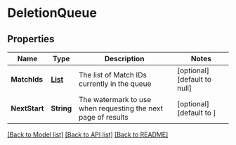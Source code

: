 # DeletionQueue
## Properties

Name | Type | Description | Notes
------------ | ------------- | ------------- | -------------
**MatchIds** | [**List**](DeletionQueueItem.md) | The list of Match IDs currently in the queue | [optional] [default to null]
**NextStart** | **String** | The watermark to use when requesting the next page of results | [optional] [default to ]

[[Back to Model list]](../README.md#documentation-for-models) [[Back to API list]](../README.md#documentation-for-api-endpoints) [[Back to README]](../README.md)

